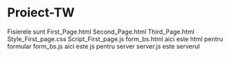 # Proiect-TW
Fisierele sunt 
First_Page.html
Second_Page.html
Third_Page.html
Style_First_page.css
Script_First_page.js
form_bs.html aici este html pentru formular 
form_bs.js aici este js pentru server
server.js este serverul
